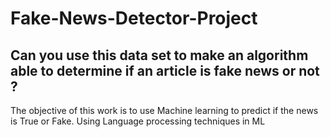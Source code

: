 # Fake-News-Detector-Project
## Can you use this data set to make an algorithm able to determine if an article is fake news or not ? 
The objective of this work is to use Machine learning to predict if the news is True or Fake.
Using Language processing techniques in ML
